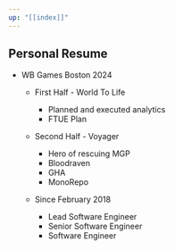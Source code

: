 ```yaml
---
up: "[[index]]"
---
```

## Personal Resume

* WB Games Boston 2024
	* First Half - World To Life
		* Planned and executed analytics
		* FTUE Plan
	* Second Half - Voyager
		* Hero of rescuing MGP
		* Bloodraven
		* GHA
		* MonoRepo

  * Since February 2018
	  * Lead Software Engineer
	  * Senior Software Engineer
	  * Software Engineer